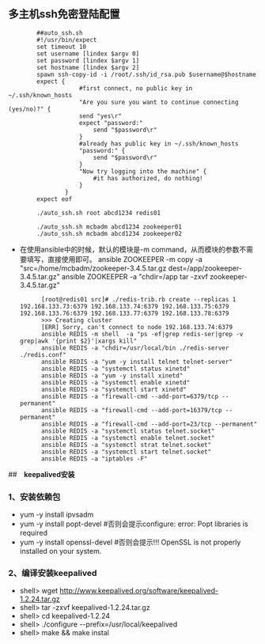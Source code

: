 ## **多主机ssh免密登陆配置**
            ##auto_ssh.sh
            #!/usr/bin/expect  
            set timeout 10  
            set username [lindex $argv 0]  
            set password [lindex $argv 1]  
            set hostname [lindex $argv 2]  
            spawn ssh-copy-id -i /root/.ssh/id_rsa.pub $username@$hostname
            expect {
                        #first connect, no public key in ~/.ssh/known_hosts
                        "Are you sure you want to continue connecting (yes/no)?" {
                        send "yes\r"
                        expect "password:"
                            send "$password\r"
                        }
                        #already has public key in ~/.ssh/known_hosts
                        "password:" {
                            send "$password\r"
                        }
                        "Now try logging into the machine" {
                            #it has authorized, do nothing!
                        }
                    }
            expect eof
            
            ./auto_ssh.sh root abcd1234 redis01
            
            ./auto_ssh.sh mcbadm abcd1234 zookeeper01
            ./auto_ssh.sh mcbadm abcd1234 zookeeper02


* 在使用ansible中的时候，默认的模块是-m command，从而模块的参数不需要填写，直接使用即可。
            ansible ZOOKEEPER -m copy -a "src=/home/mcbadm/zookeeper-3.4.5.tar.gz dest=/app/zookeeper-3.4.5.tar.gz"
            ansible ZOOKEEPER -a "chdir=/app tar -zxvf zookeeper-3.4.5.tar.gz"


            [root@redis01 src]# ./redis-trib.rb create --replicas 1 192.168.133.73:6379 192.168.133.74:6379 192.168.133.75:6379 192.168.133.76:6379 192.168.133.77:6379 192.168.133.78:6379
            >>> Creating cluster
            [ERR] Sorry, can't connect to node 192.168.133.74:6379
            ansible REDIS -m shell  -a "ps -ef|grep redis-ser|grep -v grep|awk '{print $2}'|xargs kill"
            ansible REDIS -a "chdir=/usr/local/bin ./redis-server ./redis.conf"
            ansible REDIS -a "yum -y install telnet telnet-server"
            ansible REDIS -a "systemctl status xinetd"
            ansible REDIS -a "yum -y install xinetd"
            ansible REDIS -a "systemctl enable xinetd"
            ansible REDIS -a "systemctl start xinetd"
            ansible REDIS -a "firewall-cmd --add-port=6379/tcp --permanent"
            ansible REDIS -a "firewall-cmd --add-port=16379/tcp --permanent"
            ansible REDIS -a "firewall-cmd --add-port=23/tcp --permanent"
            ansible REDIS -a "systemctl status telnet.socket"
            ansible REDIS -a "systemctl enable telnet.socket"
            ansible REDIS -a "systemctl strat telnet.socket"
            ansible REDIS -a "systemctl start telnet.socket"
            ansible REDIS -a "iptables -F"


##　**keepalived安装**
### 1、安装依赖包
* yum -y install ipvsadm
* yum -y install popt-devel  #否则会提示configure: error: Popt libraries is required
* yum -y install openssl-devel    #否则会提示!!! OpenSSL is not properly installed on your system. 
### 2、编译安装keepalived
* shell> wget http://www.keepalived.org/software/keepalived-1.2.24.tar.gz
* shell> tar -zxvf keepalived-1.2.24.tar.gz
* shell> cd keepalived-1.2.24
* shell> ./configure --prefix=/usr/local/keepalived
* shell> make && make instal

